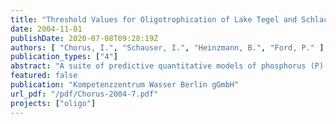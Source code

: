 ```yaml
---
title: "Threshold Values for Oligotrophication of Lake Tegel and Schlachtensee, Berlin - Analysis of System Components and Causalities"
date: 2004-11-01
publishDate: 2020-07-08T09:28:19Z
authors: [ "Chorus, I.", "Schauser, I.", "Heinzmann, B.", "Ford, P." ]
publication_types: ["4"]
abstract: "A suite of predictive quantitative models of phosphorus (P) dynamics in Lake Tegel and Schlachtensee has been developed. The results, specific to each lake, are set out below, together with general conclusions about management strategies, and some high priority areas for future research. Lake Tegel:  1. The inflow from the Havel to Lake Tegel has been estimated using both a discrete time step box model and a time integrated numerical model. There is good internal agreement between the 2 estimates of the Havel inflow as a mean fraction of the total inflows (~ 40 %) , as well as with the earlier work of Ripl (1993). The estimated residence times agree closely (~ 70 d). 2. There is considerable inter-annual and inter-seasonal variation in Havel inflows. The numerical model can be used to satisfactorily predict these as a function of the Havel discharge, OWA discharge, and water extraction (bank infiltration and recharge, r²=0.76). 3. Over the past 15 years Lake Tegel has been both a net source (1984-1992;2000-2002), and a net sink (1993 – 1999), for phosphorus. The Havel inflow is the most important component in the P budget of Lake Tegel. When the sediment is a source, the modelled internal P load is 2-4 fold of the OWA annual load. 4. The internal P load can be satisfactorily modelled (r²=0.72) as a function of the external P loads, the water works extractions, and the temperature and nitrate concentration in the hypolinmion. The sensitivity analyses indicate that temperature is the major controlling factor for the P release. The significance of nitrate has to be explored further, and identifying thresholds for parameters which trigger release remains to be done in years 2 and 3. 5.The sediment investigations indicate that the sediment P release is dominated by mineralisation, plus desorption at times of high mineralisation and FeS precipitation. 6. Sediment investigations indicate that artificial oxidation of the sediment surface will only impact on P release when the mineralisation is intense and sulphate reduction is prevented. 7. The internal store of mobilizable P in the sediments is small, the rate of mobilisation is high, and the water residence time is short; thus the internal P load will have no long term effects after the external load is reduced sufficiently (< 5 years, assuming an external load of zero). At present, the external P load is high enough to recharge the sediments. Schlachtensee: 1. The water balance of Schlachtensee can be modelled satisfactorily (r²=0.89) by considering precipitation, storm water discharges and a term to reflect groundwater flows, which yet needs to be validated. 2. Groundwater inflows, as unknown parameter, were determined from modelling by a constant groundwater inflow plus other variable components dependent on precipitation, the level of Schlachtensee, the extraction at Well Rehwiese and of the temperature; this still needs to be cross-checked with a more detailed analysis of groundwater data. 3. The long time development of the P concentration is dominated by the reduced external load from the OWA Beelitzhof. The modelled long term steady state is about 0.02 g P m3 (annual mean). Schlachtensee has been a sink for P since 1985. 4. Next to effects of the reduced external load, the P concentration in Schlachtensee is characterised by peaks occurring in autumn and winter. The cause is not conclusively identified, but is suspected to be due to loading from the steep shoreline, e.g. leaching P from fallen leaves or mobilisation of animal/human excreta deposited in the summer. 5. Modelling shows that in Schlachtensee the epilimnion exerts a dominant effect on the P dynamics. Although P accumulation occurs in the hypolimnion, this is only a small fraction of the total lake P content. P release is controlled mainly by temperature and redox conditions, as well as the hydrological regime. Whether or not thresholds for release can be identified from any of these remains to be investigated. 6.The sediment investigations indicate that the sediment P release is dominated by desorption due to FeS precipitation. 7. The internal store of mobilizable P in the sediments is small, the rate of mobilisation is moderate, and the water residence time is longer than Lake Tegel. Thus, though its contribution to the lake’s P pool is much smaller, the internal P load will continue to exert an effect for longer than in Lake Tegel after the removal of the external load. Assuming the external load to be zero, the mobilizable P-Pool will be released in about 5 years. Both lakes: Chlorophyll-a data is used to depict the reaction of phytoplankton biomass to reduced in-lake TP concentrations. Chlorophyll-a were recalculated without the phaeophytin correction, and investigations for TP thresholds that govern phytoplankton response were begun. TP thresholds in Lake Tegel appear to be higher (around 100 µg/L) than in Schlachtensee (around 30 µg/L). Further data evaluation, including analysis of monthly means and individual sampling dates, is needed. Management implications: 1. Lake Tegel and Schlachtensee have quite different behaviours and require different management strategies. The various models already developed provide a basis for exploring adapted management scenarios. An initial exploration has identified potentially effective strategies. 2. For Lake Tegel the results strongly point to the continuation of the current management strategy to limit the inflow of P rich Havel water into Lake Tegel, i.e. increasing the OWA discharge during summer, when the P concentration in the Havel, and the extraction by the Water Works, are at their highest. 3. As the P release from the sediment in Lake Tegel is mainly driven by the temperature above the lake bottom the stratification stability should be as high as possible.Therefore, operation of the aerators in a fashion to maintain the maximum possible stratification in summer is proving critically important. 4. The model results confirm that for Schlachtensee the P balance is no longer dominated by the inflows from the OWA Beelitzhof, thus any further efforts to reduce P loading will be more effective if concentrated on the other major external sources. 5. The dominant term in the P balance of Schlachtensee appears to be the autumn and winter deliveries, though the actual mode of delivery is still unclear. Identifying the source(s) is an important future research task. 6. Epilimnetic processes are dominant in Schlachtensee and thus no further measures are required to reduce the internal P loading from the sediments to the water column. Future Research Goals 1. Improving the P models for both lakes, for Lake Tegel particularly for the calculation of the internal loads and for Schlachtensee for calculating the external loads, 2. Developing the P models towards management models for both lakes by improving the calculation of the internal loads for Lake Tegel and the external loads for Schlachtensee, 3. Including model components for biological interactions and interfacing them within a transferable P process model to explain the process of trophic recovery, 5 4. Using the improved models for assessing the relative effects of external and internal measures aimed at modifying the P budget, e.g. seasonality of OWA output, aerator operation and seasonal changes in water residence time, 5. Analysing which responses of the lake components are continuous and which show thresholds, and identifying threshold values for the latter; in a second step including other lakes using literature and data provided by other partners, 6. Conducting specifically targeted field investigations to fill gaps, to validate the models and as supplement of monitoring by ILAT in order to uphold the long-term data series, as detailed in the proposal for continuation of the project; 7. Using the outcomes of 1 – 6 for optimised management scenarios for the two Berlin lakes. Together with the evaluation of literature and data from other lakes undergoing trophic recovery, general guidance on managing restoration and predictions of responses to reduced nutrient loading will be developed."
featured: false
publication: "Kompetenzzentrum Wasser Berlin gGmbH"
url_pdf: "/pdf/Chorus-2004-7.pdf"
projects: ["oligo"]
---
```


